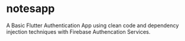 # notesapp

A Basic Flutter Authentication App using clean code and dependency injection techniques with Firebase Authencation Services.
